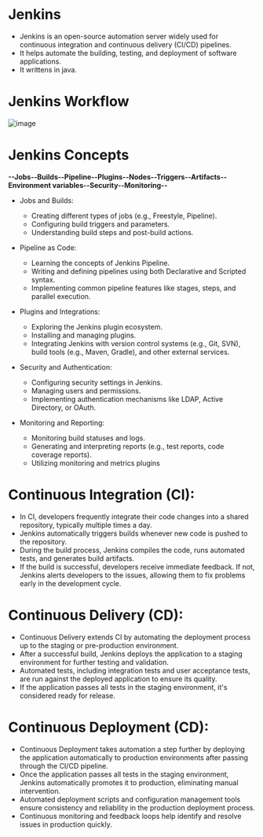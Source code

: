 # Jenkins
* Jenkins is an open-source automation server widely used for continuous integration and continuous delivery (CI/CD) pipelines.
* It helps automate the building, testing, and deployment of software applications.
* It writtens in java.

# Jenkins Workflow
![image](https://github.com/SalmanrasheedMohammed/Jenkins/assets/101308889/6420228e-aada-466d-953c-f1d4e5763754)

# Jenkins Concepts
**--Jobs--Builds--Pipeline--Plugins--Nodes--Triggers--Artifacts--Environment variables--Security--Monitoring--**

* Jobs and Builds:
  * Creating different types of jobs (e.g., Freestyle, Pipeline).
  * Configuring build triggers and parameters.
  * Understanding build steps and post-build actions.

* Pipeline as Code:
  * Learning the concepts of Jenkins Pipeline.
  * Writing and defining pipelines using both Declarative and Scripted syntax.
  * Implementing common pipeline features like stages, steps, and parallel execution.

* Plugins and Integrations:
  * Exploring the Jenkins plugin ecosystem.
  * Installing and managing plugins.
  * Integrating Jenkins with version control systems (e.g., Git, SVN), build tools (e.g., Maven, Gradle), and other external services.

* Security and Authentication:
  * Configuring security settings in Jenkins.
  * Managing users and permissions.
  * Implementing authentication mechanisms like LDAP, Active Directory, or OAuth.

* Monitoring and Reporting:
  * Monitoring build statuses and logs.
  * Generating and interpreting reports (e.g., test reports, code coverage reports).
  * Utilizing monitoring and metrics plugins

# Continuous Integration (CI):
 * In CI, developers frequently integrate their code changes into a shared repository, typically multiple times a day.
 * Jenkins automatically triggers builds whenever new code is pushed to the repository.
 * During the build process, Jenkins compiles the code, runs automated tests, and generates build artifacts.
 * If the build is successful, developers receive immediate feedback. If not, Jenkins alerts developers to the issues, allowing them to fix problems early in the development cycle.

# Continuous Delivery (CD):
 * Continuous Delivery extends CI by automating the deployment process up to the staging or pre-production environment.
 * After a successful build, Jenkins deploys the application to a staging environment for further testing and validation.
 * Automated tests, including integration tests and user acceptance tests, are run against the deployed application to ensure its quality.
 * If the application passes all tests in the staging environment, it's considered ready for release.

# Continuous Deployment (CD):
 * Continuous Deployment takes automation a step further by deploying the application automatically to production environments after passing through the CI/CD pipeline.
 * Once the application passes all tests in the staging environment, Jenkins automatically promotes it to production, eliminating manual intervention.
 * Automated deployment scripts and configuration management tools ensure consistency and reliability in the production deployment process.
 * Continuous monitoring and feedback loops help identify and resolve issues in production quickly.
